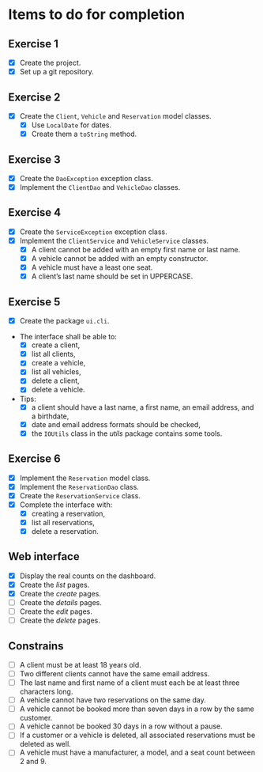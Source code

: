 Items to do for completion
============================

Exercise 1
-----------

- [X] Create the project.
- [X] Set up a git repository.

Exercise 2
------------

- [X] Create the `Client`, `Vehicle` and `Reservation` model classes.
    - [X] Use `LocalDate` for dates.
    - [X] Create them a `toString` method.

Exercise 3
-----------

- [X] Create the `DaoException` exception class.
- [X] Implement the `ClientDao` and `VehicleDao` classes.

Exercise 4
-----------

- [X] Create the `ServiceException` exception class.
- [X] Implement the `ClientService` and `VehicleService` classes.
    - [X] A client cannot be added with an empty first name or last name.
    - [X] A vehicle cannot be added with an empty constructor.
    - [X] A vehicle must have a least one seat.
    - [X] A client’s last name should be set in UPPERCASE.

Exercise 5
-----------

- [X] Create the package `ui.cli`.
- The interface shall be able to:
    - [X] create a client,
    - [X] list all clients,
    - [X] create a vehicle,
    - [X] list all vehicles,
    - [X] delete a client,
    - [X] delete a vehicle.
- Tips:
    - [X] a client should have a last name, a first name, an email address, and
a birthdate,
    - [X] date and email address formats should be checked,
    - [X] the `IOUtils` class in the *utils* package contains some tools.

Exercise 6
-----------

- [X] Implement the `Reservation` model class.
- [X] Implement the `ReservationDao` class.
- [X] Create the `ReservationService` class.
- [X] Complete the interface with:
    - [X] creating a reservation,
    - [X] list all reservations,
    - [X] delete a reservation.

Web interface
--------------

- [X] Display the real counts on the dashboard.
- [X] Create the *list* pages.
- [X] Create the *create* pages.
- [ ] Create the *details* pages.
- [ ] Create the *edit* pages.
- [ ] Create the *delete* pages.

Constrains
------------

- [ ] A client must be at least 18 years old.
- [ ] Two different clients cannot have the same email address.
- [ ] The last name and first name of a client must each be at least three
characters long.
- [ ] A vehicle cannot have two reservations on the same day.
- [ ] A vehicle cannot be booked more than seven days in a row by the same
customer.
- [ ] A vehicle cannot be booked 30 days in a row without a pause.
- [ ] If a customer or a vehicle is deleted, all associated reservations must be
deleted as well.
- [ ] A vehicle must have a manufacturer, a model, and a seat count between 2 
and 9.
